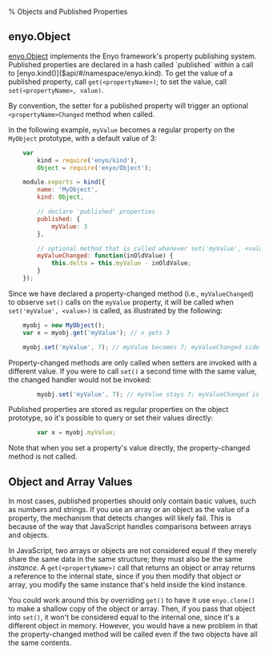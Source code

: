 % Objects and Published Properties

## enyo.Object

[enyo.Object]($api/#/kind/enyo.Object) implements the Enyo framework's property
publishing system.  Published properties are declared in a hash called
`published` within a call to [enyo.kind()]($api/#/namespace/enyo.kind).  To get
the value of a published property, call `get(<propertyName>)`; to set the value,
call `set(<propertyName>, value)`.

By convention, the setter for a published property will trigger an optional
`<propertyName>Changed` method when called.

In the following example, `myValue` becomes a regular property on the `MyObject`
prototype, with a default value of 3:

```javascript
    var
        kind = require('enyo/kind'),
        Object = require('enyo/Object');

    module.exports = kind({
        name: 'MyObject',
        kind: Object,

        // declare 'published' properties
        published: {
            myValue: 3
        },

        // optional method that is called whenever set('myValue', <value>) is called
        myValueChanged: function(inOldValue) {
            this.delta = this.myValue - inOldValue;
        }
    });
```

Since we have declared a property-changed method (i.e., `myValueChanged`) to
observe `set()` calls on the `myValue` property, it will be called when
`set('myValue', <value>)` is called, as illustrated by the following:

```javascript
    myobj = new MyObject();
    var x = myobj.get('myValue'); // x gets 3

    myobj.set('myValue', 7); // myValue becomes 7; myValueChanged side-effect sets delta to 4
```

Property-changed methods are only called when setters are invoked with a
different value.  If you were to call `set()` a second time with the same
value, the changed handler would not be invoked:

```javascript
        myobj.set('myValue', 7); // myValue stays 7; myValueChanged is *not* called
```

Published properties are stored as regular properties on the object prototype,
so it's possible to query or set their values directly:

```javascript
        var x = myobj.myValue;
```

Note that when you set a property's value directly, the property-changed method
is not called.

## Object and Array Values

In most cases, published properties should only contain basic values, such as
numbers and strings.  If you use an array or an object as the value of a
property, the mechanism that detects changes will likely fail.  This is because
of the way that JavaScript handles comparisons between arrays and objects.

In JavaScript, two arrays or objects are not considered equal if they merely
share the same data in the same structure; they must also be the same
*instance*.  A `get(<propertyName>)` call that returns an object or array
returns a reference to the internal state, since if you then modify that object
or array, you modify the same instance that's held inside the kind instance.

You could work around this by overriding `get()` to have it use `enyo.clone()`
to make a shallow copy of the object or array.  Then, if you pass that object
into `set()`, it won't be considered equal to the internal one, since it's a
different object in memory.  However, you would have a new problem in that the
property-changed method will be called even if the two objects have all the same
contents.
